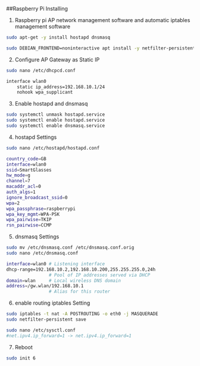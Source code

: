 ##Raspberry Pi Installing

1. Raspberry pi AP network management software and automatic iptables management software
```sh
sudo apt-get -y install hostapd dnsmasq

sudo DEBIAN_FRONTEND=noninteractive apt install -y netfilter-persistent iptables-persistent
```
2. Configure AP Gateway as Static IP
```sh
sudo nano /etc/dhcpcd.conf

interface wlan0
    static ip_address=192.168.10.1/24
    nohook wpa_supplicant
```
3. Enable hostapd and dnsmasq
```sh
sudo systemctl unmask hostapd.service
sudo systemctl enable hostapd.service
sudo systemctl enable dnsmasq.service
```
4. hostapd Settings
```sh
sudo nano /etc/hostapd/hostapd.conf

country_code=GB
interface=wlan0
ssid=SmartGlasses
hw_mode=g
channel=7
macaddr_acl=0
auth_algs=1
ignore_broadcast_ssid=0
wpa=2
wpa_passphrase=raspberrypi
wpa_key_mgmt=WPA-PSK
wpa_pairwise=TKIP
rsn_pairwise=CCMP
```
5. dnsmasq Settings
```sh
sudo mv /etc/dnsmasq.conf /etc/dnsmasq.conf.orig
sudo nano /etc/dnsmasq.conf

interface=wlan0 # Listening interface
dhcp-range=192.168.10.2,192.168.10.200,255.255.255.0,24h
                # Pool of IP addresses served via DHCP
domain=wlan     # Local wireless DNS domain
address=/gw.wlan/192.168.10.1
                # Alias for this router
```
6. enable routing iptables Setting
```sh
sudo iptables -t nat -A POSTROUTING -o eth0 -j MASQUERADE
sudo netfilter-persistent save

sudo nano /etc/sysctl.conf
#net.ipv4.ip_forward=1 -> net.ipv4.ip_forward=1
```
7. Reboot
```sh
sudo init 6
```
